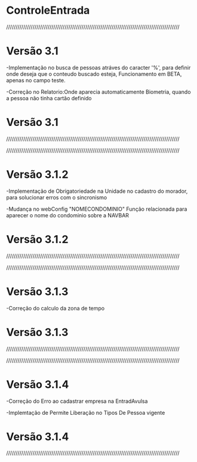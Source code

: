 # ControleEntrada

////////////////////////////////////////////////////////////////////////////////////////////
# Versão 3.1
  -Implementação no busca de pessoas atráves do caracter '%', para definir onde deseja que o conteudo buscado esteja, Funcionamento em BETA, apenas no campo teste.
  
  -Correção no Relatorio:Onde aparecia automaticamente Biometria, quando a pessoa não tinha cartão definido
# Versão 3.1
////////////////////////////////////////////////////////////////////////////////////////////


////////////////////////////////////////////////////////////////////////////////////////////
# Versão 3.1.2
-Implementação de Obrigatoriedade na Unidade no cadastro do morador, para solucionar erros com o sincronismo

-Mudança no webConfig "NOMECONDOMINIO" Função relacionada para aparecer o nome do condominio sobre a NAVBAR

# Versão 3.1.2

////////////////////////////////////////////////////////////////////////////////////////////


////////////////////////////////////////////////////////////////////////////////////////////
# Versão 3.1.3
-Correção do calculo da zona de tempo

# Versão 3.1.3
////////////////////////////////////////////////////////////////////////////////////////////


////////////////////////////////////////////////////////////////////////////////////////////
# Versão 3.1.4
-Correção do Erro ao cadastrar empresa na EntradAvulsa

-Implemtação de Permite Liberação no Tipos De Pessoa vigente
# Versão 3.1.4
////////////////////////////////////////////////////////////////////////////////////////////
